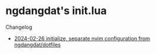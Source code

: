 # ngdangdat's init.lua
Changelog
- [2024-02-26 initialize, separate nvim configuration from ngdangdat/dotfiles](213cdcc6b53003d335a4e20b34c629dab7222885)

